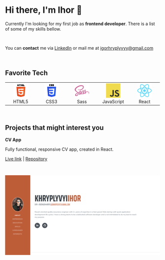 # **Hi there, I'm Ihor** :wave:

Currently I'm looking for my first job as **frontend developer**. There is a list of some of my skills bellow.

<br>

You can **contact** me via [LinkedIn](https://www.linkedin.com/in/khryplyvyi/) or mail me at igorhryplyvyy@gmail.com

<br>

## **Favorite Tech**

<table>
  <tr>
     <td align="center" width="96">
      <a href="">
        <img src="./img/html5.png" width="48" height="48" alt="TypeScript" />
      </a>
      <br>HTML5
    </td>
       <td align="center" width="96">
      <a href="">
        <img src="./img/css3.png" width="48" height="48" alt="TypeScript" />
      </a>
      <br>CSS3
    </td>
      <td align="center" width="96">
      <a href="">
        <img src="./img/sass.svg" width="48" height="48" alt="Sass" />
      </a>
      <br>Sass
    </td>
     <td align="center" width="96">
      <a href="">
        <img src="./img/js.svg" width="48" height="48" alt="JavaScript" />
      </a>
      <br>JavaScript
    </td>
    <td align="center" width="96">
      <a href="" >
        <img src="./img/react.svg" width="48" height="48" alt="React" />
      </a>
      <br>React
    </td>
  </tr>
  </table>
  <br>

## Projects that might interest you

**CV App**

Fully functional, responsive CV app, created in React.

[Live link](https://resume-app-react.herokuapp.com/) | [Repository](https://github.com/Yhortimer/cv-app-react)

<br>

![](img/cv-app-screenshot.png)
